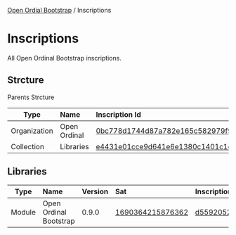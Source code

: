 [Open Ordial Bootstrap](../README.md) / Inscriptions

# Inscriptions
All Open Ordinal Bootstrap inscriptions.

## Strcture
Parents Strcture

| Type         | Name         | Inscription Id                                                                                                                                                            |
| ------------ | :----------- | :------------------------------------------------------------------------------------------------------------------------------------------------------------------------ |
| Organization | Open Ordinal | [0bc778d1744d87a782e165c582979f9c64e15a90cc8e77db25b16f4a740b41d4i0](https://ordinals.com/inscription/0bc778d1744d87a782e165c582979f9c64e15a90cc8e77db25b16f4a740b41d4i0) |
| Collection   | Libraries    | [e4431e01cce9d641e6e1380c1401c1cf0aeb242b5c5f5383aa17c813a7347df3i0](https://ordinals.com/inscription/e4431e01cce9d641e6e1380c1401c1cf0aeb242b5c5f5383aa17c813a7347df3i0) |

## Libraries

| Type   | Name             | Version | Sat                                                         | Inscription Id                                                                                                                                                            |
| ------ | :--------------- | :------ | :---------------------------------------------------------- | :------------------------------------------------------------------------------------------------------------------------------------------------------------------------ |
| Module | Open Ordinal Bootstrap | 0.9.0   | [1690364215876362](https://ordinals.com/sat/1690364215876362) | [d5592052351c83024a16619c7da5048df783262ec00c69f88261cf65a0f9ca11i0](https://ordinals.com/inscription/d5592052351c83024a16619c7da5048df783262ec00c69f88261cf65a0f9ca11i0) |
